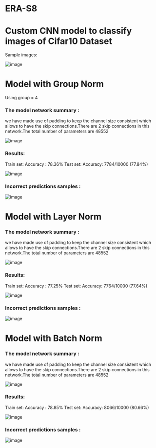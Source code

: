# ERA-S8

# Custom CNN model to classify images of Cifar10 Dataset

Sample images: 

![image](https://github.com/amitdoda1983/ERA-S8/assets/37932202/122eba70-a598-4add-a267-946aaff9da97)


# Model with Group Norm

Using group = 4

### The model network summary :

we have made use of padding to keep the channel size consistent which allows to have the skip connections.There are 2 skip connections in this network.The total number of parameters are 48552

![image](https://github.com/amitdoda1983/ERA-S8/assets/37932202/a4f37903-1503-483c-8b6a-32aa4362f65f)


### Results: 
Train set: Accuracy : 78.36%
Test set:  Accuracy: 7784/10000 (77.84%)

![image](https://github.com/amitdoda1983/ERA-S8/assets/37932202/c599a620-b093-44de-bc02-b3d12cadc006)


### Incorrect predictions samples :

![image](https://github.com/amitdoda1983/ERA-S8/assets/37932202/4fcb8290-bc22-40e5-9220-cdc503bd3bae)



# Model with Layer Norm

### The model network summary :

we have made use of padding to keep the channel size consistent which allows to have the skip connections.There are 2 skip connections in this network.The total number of parameters are 48552

![image](https://github.com/amitdoda1983/ERA-S8/assets/37932202/facb418c-ac6f-4a71-8de8-dcb8b428c6f0)



### Results: 
Train set: Accuracy : 77.25%
Test set:  Accuracy: 7764/10000 (77.64%)

![image](https://github.com/amitdoda1983/ERA-S8/assets/37932202/30975dd2-12d4-4b7b-8ca8-da63aaadaa25)


### Incorrect predictions samples :

![image](https://github.com/amitdoda1983/ERA-S8/assets/37932202/da173db8-3917-4415-b848-9c7ac455e30c)



# Model with Batch Norm

### The model network summary :

we have made use of padding to keep the channel size consistent which allows to have the skip connections.There are 2 skip connections in this network.The total number of parameters are 48552

![image](https://github.com/amitdoda1983/ERA-S8/assets/37932202/16a625bc-07af-4857-ab03-45d0f7fdd014)




### Results: 
Train set: Accuracy : 78.85%
Test set:  Accuracy: 8066/10000 (80.66%)

![image](https://github.com/amitdoda1983/ERA-S8/assets/37932202/8bdcff9e-e175-46b6-b83e-074d5b6c9186)


### Incorrect predictions samples :

![image](https://github.com/amitdoda1983/ERA-S8/assets/37932202/28b43c28-dac7-4bf4-924c-1e8be5876e41)



